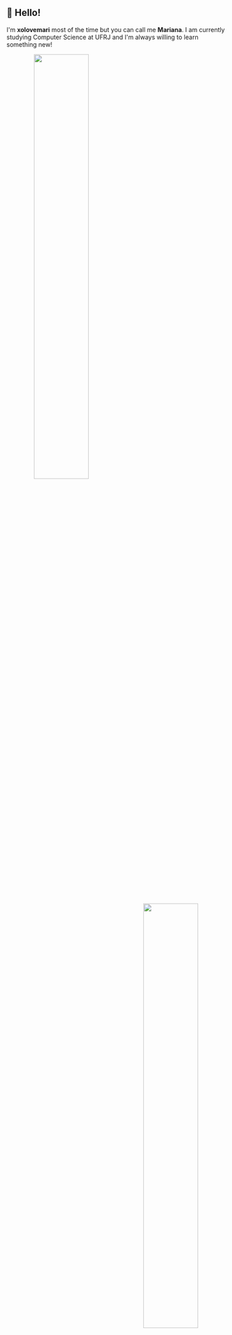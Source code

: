 ## 👋 Hello! 
I'm **xolovemari** most of the time but you can call me **Mariana**.
I am currently studying Computer Science at UFRJ and I'm always willing to learn something new!

<div align="center">
  <img align="left" loading="lazy" width="50%" src="https://github-readme-stats.vercel.app/api/top-langs/?username=xolovemari&layout=compact&langs_count=7&theme=radical"/>
  
  <a href="https://github.com/xolovemari">
    <img align="right" loading="lazy" width="50%" src="http://github-readme-streak-stats.herokuapp.com/?user=xolovemari&theme=radical&date_format=M%20j%5B%2C%20Y%5D&ring=ff3068&fire=ff3068&sideNums=ff3068"/>
  </a>
</div>

<br>
<br>

<div align="center">
  <img align="center" width="50%" src="https://c.tenor.com/88SIL_3fLBoAAAAC/tenor.gif"/>
</div>

